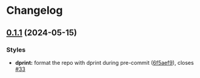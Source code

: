 # Changelog

## [0.1.1](https://github.com/engeir/stowfiles/compare/firefox-v0.1.0...firefox-v0.1.1) (2024-05-15)


### Styles

* **dprint:** format the repo with dprint during pre-commit ([6f5aef9](https://github.com/engeir/stowfiles/commit/6f5aef945cd85e9b82e4bada74599fbfab15fbb4)), closes [#33](https://github.com/engeir/stowfiles/issues/33)
